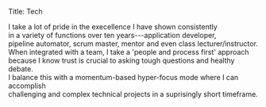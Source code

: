 Title: Tech

I take a lot of pride in the execellence I have shown consistently  
in a variety of functions over ten years---application developer,  
pipeline automator, scrum master, mentor and even class lecturer/instructor.  
When integrated with a team, I take a 'people and process first' approach  
because I know trust is crucial to asking tough questions and healthy debate.  
I balance this with a momentum-based hyper-focus mode where I can accomplish  
challenging and complex technical projects in a suprisingly short timeframe.